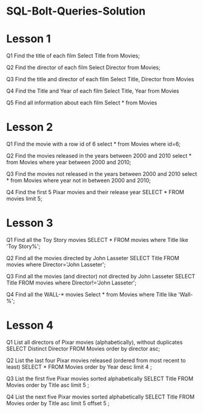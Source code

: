# SQL-Bolt-Queries-Solution 
# Lesson 1
Q1 Find the title of each film
Select Title from Movies;

Q2 Find the director of each film
Select Director from Movies;

Q3 Find the title and director of each film
Select Title, Director from Movies

Q4 Find the Title and Year of each film
Select Title, Year from Movies

Q5 Find all information about each film
Select * from Movies

# Lesson 2
Q1 Find the movie with a row id of 6
select * from Movies where id=6;

Q2 Find the movies released in the years between 2000 and 2010 
select * from Movies where year between 2000 and 2010;

Q3 Find the movies not released in the years between 2000 and 2010 
select * from Movies where year not in between 2000 and 2010;

Q4 Find the first 5 Pixar movies and their release year
SELECT * FROM movies limit 5;

# Lesson 3
Q1 Find all the Toy Story movies
SELECT * FROM movies where Title like 'Toy Story%';

Q2 Find all the movies directed by John Lasseter
SELECT Title FROM movies where Director='John Lasseter';

Q3 Find all the movies (and director) not directed by John Lasseter 
SELECT Title FROM movies where Director!='John Lasseter';

Q4 Find all the WALL-* movies 
Select * from Movies where Title like 'Wall-%';

# Lesson 4

Q1 List all directors of Pixar movies (alphabetically), without duplicates 
SELECT Distinct Director FROM Movies order by director asc;

Q2 List the last four Pixar movies released (ordered from most recent to least) 
SELECT * FROM Movies order by Year desc limit 4 ;

Q3 List the first five Pixar movies sorted alphabetically
SELECT Title  FROM Movies order by Title asc limit 5 ;

Q4 List the next five Pixar movies sorted alphabetically 
SELECT Title  FROM Movies order by Title asc limit 5 offset 5 ;



